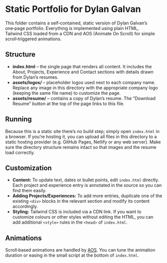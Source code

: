 # Static Portfolio for Dylan Galvan

This folder contains a self‑contained, static version of Dylan Galvan’s one‑page portfolio.  Everything is implemented using plain HTML, Tailwind CSS loaded from a CDN and AOS (Animate On Scroll) for simple scroll‑triggered animations.

## Structure

- **index.html** – the single page that renders all content.  It includes the About, Projects, Experience and Contact sections with details drawn from Dylan’s resumes.
- **assets/logos/** – placeholder logos used next to each company name.  Replace any image in this directory with the appropriate company logo (keeping the same file name) to customize the page.
- **assets/resume/** – contains a copy of Dylan’s resume.  The “Download Resume” button at the top of the page links to this file.

## Running

Because this is a static site there’s no build step; simply open `index.html` in a browser.  If you’re hosting it, you can upload all files in this directory to a static hosting provider (e.g. GitHub Pages, Netlify or any web server).  Make sure the directory structure remains intact so that images and the resume load correctly.

## Customization

- **Content:** To update text, dates or bullet points, edit `index.html` directly.  Each project and experience entry is annotated in the source so you can find them easily.
- **Adding Projects/Experiences:** To add more entries, duplicate one of the existing `<div>` blocks in the relevant section and modify its content accordingly.
- **Styling:** Tailwind CSS is included via a CDN link.  If you want to customize colours or other styles without editing the HTML, you can add additional `<style>` rules in the `<head>` of `index.html`.

## Animations

Scroll‑based animations are handled by [AOS](https://michalsnik.github.io/aos/).  You can tune the animation duration or easing in the small script at the bottom of `index.html`.